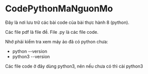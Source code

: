 # CodePythonMaNguonMo

Đây là nơi lưu trữ các bài code của bài thực hành 8 (python).

Các file pdf là file đề. File .py là các file code.

Nhớ phải kiểm tra xem máy ảo đã có python chưa:
- python --version
- python3 --version

Các file code ở đây dùng python3, nên nếu chưa có thì cài python3